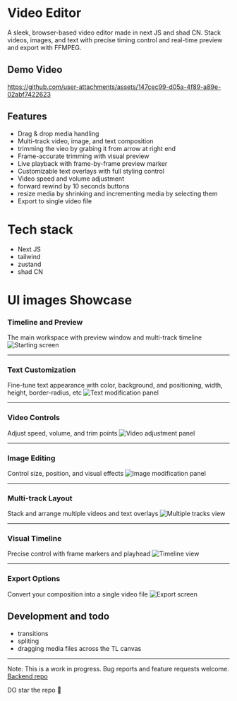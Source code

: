 # Video Editor

A sleek, browser-based video editor made in next JS and shad CN. Stack videos, images, and text with precise timing control and real-time preview and export with FFMPEG.

## Demo Video
https://github.com/user-attachments/assets/147cec99-d05a-4f89-a89e-02abf7422623


## Features

- Drag & drop media handling
- Multi-track video, image, and text composition
- trimming the vieo by grabing it from arrow at right end
- Frame-accurate trimming with visual preview
- Live playback with frame-by-frame preview marker
- Customizable text overlays with full styling control
- Video speed and volume adjustment
- forward rewind by 10 seconds buttons
- resize media by shrinking and incrementing media by selecting them
- Export to single video file


# Tech stack
- Next JS
- tailwind
- zustand
- shad CN

# UI images Showcase

### Timeline and Preview
The main workspace with preview window and multi-track timeline
![Starting screen](https://live.staticflickr.com/65535/54259935250_bb47275d1a_k.jpg)

---

### Text Customization
Fine-tune text appearance with color, background, and positioning, width, height, border-radius, etc
![Text modification panel](https://live.staticflickr.com/65535/54259749534_f40f5693db_k.jpg)

---

### Video Controls  
Adjust speed, volume, and trim points
![Video adjustment panel](https://live.staticflickr.com/65535/54259737473_4a0d7938ca_k.jpg)

---

### Image Editing
Control size, position, and visual effects
![Image modification panel](https://live.staticflickr.com/65535/54259749544_29bedf1e09_k.jpg)

---

### Multi-track Layout
Stack and arrange multiple videos and text overlays
![Multiple tracks view](https://live.staticflickr.com/65535/54259738773_f060c635d0_k.jpg)

---

### Visual Timeline
Precise control with frame markers and playhead
![Timeline view](https://live.staticflickr.com/65535/54259935260_8453ef7063_k.jpg)

---

### Export Options
Convert your composition into a single video file
![Export screen](https://live.staticflickr.com/65535/54259750839_e5515289b9_k.jpg)

## Development and todo
- transitions
- spliting
- dragging media files across the TL canvas

---
Note: This is a work in progress. Bug reports and feature requests welcome.
[Backend repo](https://github.com/Govind783/video-editor-backend)


DO star the repo 🌟
